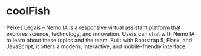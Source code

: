 # coolFish
Peixes Legais – Nemo IA is a responsive virtual assistant platform that explores science, technology, and innovation. Users can chat with Nemo IA to learn about these topics and the team. Built with Bootstrap 5, Flask, and JavaScript, it offers a modern, interactive, and mobile-friendly interface.
